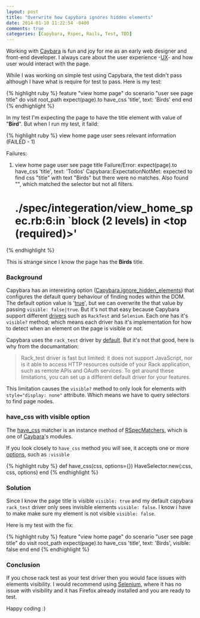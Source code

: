 ```yaml
---
layout: post
title: "Overwrite how Capybara ignores hidden elements"
date: 2014-01-10 11:22:54 -0400
comments: true
categories: [Capybara, Rspec, Rails, Test, TDD]
---
```


Working with [Caybara](http://rubydoc.info/github/jnicklas/capybara/master) is fun and joy for me as an early web designer and front-end developer. I always care about the user experience -[UX](https://en.wikipedia.org/wiki/User_experience)- and how user would interact with the page.

While I was working on simple test using Capybara, the test didn't pass although I have what is require for test to pass. Here is my test:
 
{% highlight ruby %} 
	feature "view home page" do
 		scenario "user see page title" do
 	  	visit root_path
 	   	expect(page).to have_css 'title', text: 'Birds'
		end 
	end
{% endhighlight %}


In my test I'm expecting the page to have the title element with value of "**Bird**". But when I run my test, it faild:

{% highlight ruby %}
view home page
  user sees relevant information (FAILED - 1)

Failures:

  1) view home page user see page title
     Failure/Error: expect(page).to have_css 'title', text: 'Todos'
     Capybara::ExpectationNotMet:
       expected to find css "title" with text "Birds" but there were no matches. Also found "", which matched the selector but not all filters.
     # ./spec/integeration/view_home_spec.rb:6:in `block (2 levels) in <top (required)>'
{% endhighlight %}

This is strange since I know the page has the **Birds** title. 

### Background

Capybara has an interesting option ([Capybara.ignore_hidden_elements](https://github.com/jnicklas/capybara/blob/master/lib/capybara.rb#L20)) that configures the default query behaviour of finding nodes within the DOM. The default option value is '[true](https://github.com/jnicklas/capybara/blob/master/lib/capybara.rb#L352)', but we can overwrite the that value by passing `visible: false|true`. But it's not that easy because Capybara support different [drivers](https://github.com/jnicklas/capybara#drivers) such as `RackTest` and `Selenium`. Each one has it's `visible?` method; which means each driver has it's implementation for how to detect when an element on the page is visible or not. 

Capybara uses the `rack_test` driver by [default](https://github.com/jnicklas/capybara/blob/master/lib/capybara.rb#L50). But it's not that good, here is why from the documantation:

> Rack_test driver is fast but limited: it does not support JavaScript, nor is it able to access HTTP resources outside of your Rack application, such as remote APIs and OAuth services. To get around these limitations, you can set up a different default driver for your features.
 
This limitation causes the `visible?` method to only look for elements with `style="display: none"` attribute. Which means we have to query selectors to find page nodes.

### have_css with visible option

The [have_css](http://rubydoc.info/github/jnicklas/capybara/master/Capybara/RSpecMatchers:have_css) matcher is an instance method of [RSpecMatchers](http://rubydoc.info/github/jnicklas/capybara/master/frames/Capybara/RSpecMatchers), which is one of [Caybara](http://rubydoc.info/github/jnicklas/capybara/master)'s modules. 

If you look closely to `have_css` method you will see, it accepts one or more [options](http://rubydoc.info/github/jnicklas/capybara/master/Capybara/Query), such as `:visible` 

{% highlight ruby %}
def have_css(css, options={})
  HaveSelector.new(:css, css, options)
end
{% endhighlight %}

### Solution

Since I know the page title is visible `visible: true` and my default capybara `rack_test` driver only sees invisible elements `visible: false`. I know i have to make make sure my element is not visible `visible: false`.

Here is my test with the fix:

{% highlight ruby %}
 feature "view home page" do
 	scenario "user see page title" do
 	   visit root_path
 	   expect(page).to have_css 'title', text: 'Birds', visible: false
 	 end 
end
{% endhighlight %}

### Conclusion

If you chose rack test as your test driver then you would face issues with elements visibility. I would recommend using [Selenium](https://github.com/jnicklas/capybara#selenium), where it has no issue with visibility and it has Firefox already installed and you are ready to test.

Happy coding :)
